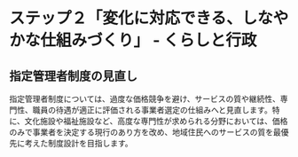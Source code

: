 # ステップ２「変化に対応できる、しなやかな仕組みづくり」 - くらしと行政

## 指定管理者制度の見直し

指定管理者制度については、過度な価格競争を避け、サービスの質や継続性、専門性、職員の待遇が適正に評価される事業者選定の仕組みへと見直します。特に、文化施設や福祉施設など、高度な専門性が求められる分野においては、価格のみで事業者を決定する現行のあり方を改め、地域住民へのサービスの質を最優先に考えた制度設計を目指します。
